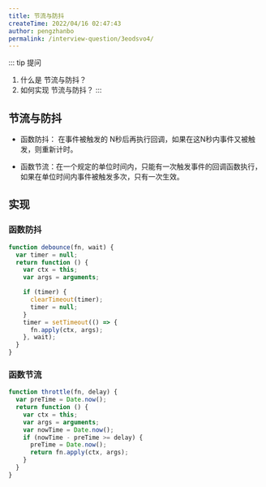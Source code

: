```yaml
---
title: 节流与防抖
createTime: 2022/04/16 02:47:43
author: pengzhanbo
permalink: /interview-question/3eodsvo4/
---
```


::: tip 提问

1. 什么是 节流与防抖？
2. 如何实现 节流与防抖？
:::

## 节流与防抖

- 函数防抖： 在事件被触发的 N秒后再执行回调，如果在这N秒内事件又被触发，则重新计时。

- 函数节流：在一个规定的单位时间内，只能有一次触发事件的回调函数执行，如果在单位时间内事件被触发多次，只有一次生效。

## 实现

### 函数防抖

``` js
function debounce(fn, wait) {
  var timer = null;
  return function () {
    var ctx = this;
    var args = arguments;

    if (timer) {
      clearTimeout(timer);
      timer = null;
    }
    timer = setTimeout(() => {
      fn.apply(ctx, args);
    }, wait);
  }
}
```

### 函数节流

``` js
function throttle(fn, delay) {
  var preTime = Date.now();
  return function () {
    var ctx = this;
    var args = arguments;
    var nowTime = Date.now();
    if (nowTime - preTime >= delay) {
      preTime = Date.now();
      return fn.apply(ctx, args);
    }
  }
}
```
